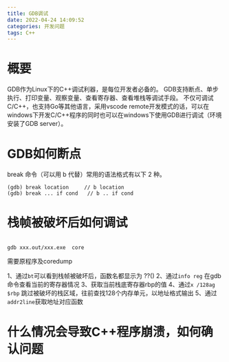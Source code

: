 ```yaml
---
title: GDB调试
date: 2022-04-24 14:09:52
categories: 开发问题
tags: C++
---
```


# 概要
GDB作为Linux下的C++调试利器，是每位开发者必备的。
GDB支持断点、单步执行、打印变量、观察变量、查看寄存器、查看堆栈等调试手段。
不仅可调试C/C++，也支持Go等其他语言，采用vscode remote开发模式的话，可以在windows下开发C/C++程序的同时也可以在windows下使用GDB进行调试（环境安装了GDB server）。

# GDB如何断点
break 命令（可以用 b 代替）常用的语法格式有以下 2 种。
```shell
(gdb) break location     // b location
(gdb) break ... if cond   // b .. if cond
```

# 栈帧被破坏后如何调试

```shell

gdb xxx.out/xxx.exe  core

```
需要原程序及coredump

1、通过`bt`可以看到栈帧被破坏后，函数名都显示为 ??()
2、通过`info reg` 在gdb命令查看当前的寄存器情况
3、获取当前栈底寄存器rbp的值
4、通过`x /128ag $rbp` 跳过被破坏的栈区域，往前查找128个内存单元，以地址格式输出
5、通过`addr2line`获取地址对应函数


# 什么情况会导致C++程序崩溃，如何确认问题